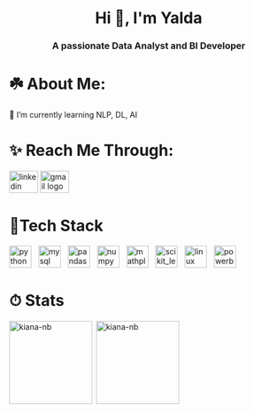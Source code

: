 <h1 align="center">Hi 👋, I'm Yalda</h1>
<h3 align="center">A passionate Data Analyst and BI Developer</h3>



# ☘️ About Me:

🌱 I’m currently learning NLP, DL, AI


 # ✨ Reach Me Through:  

 <a href="https://www.linkedin.com/in/yalda-amadeh/" target="_blank" style="text-decoration:none;" >
    <img src="https://raw.githubusercontent.com/maurodesouza/profile-readme-generator/master/src/assets/icons/social/linkedin/default.svg" width="52" height="40" alt="linkedin logo"  />
  </a>
  <a href="https://mail.google.com/mail/u/0/?fs=1&to=yaldaamadeh9880@gmail.com&tf=cm" target="_blank" style="text-decoration:none;">
    <img src="https://raw.githubusercontent.com/maurodesouza/profile-readme-generator/master/src/assets/icons/social/gmail/default.svg" width="52" height="40" alt="gmail logo"  />
  </a>


# 🚀Tech Stack

<div>
  <img src="https://skillicons.dev/icons?i=py" height="40" alt="python logo"  />
  <img width="5" />
  <img src="https://skillicons.dev/icons?i=mysql" height="40" alt="mysql logo"  />
  <img width="5" />
  <img src="https://cdn.simpleicons.org/pandas/150458" height="40" alt="pandas logo"  />
  <img width="5" />
  <img src="https://cdn.simpleicons.org/numpy/013243" height="40" alt="numpy logo"  />
  <img width="5" />
  <img src="https://seeklogo.com/images/M/matplotlib-logo-7676870AC0-seeklogo.com.png" height="40" alt="mathplotlib logo"  />
  <img width="5" />
  <img src="https://upload.wikimedia.org/wikipedia/commons/0/05/Scikit_learn_logo_small.svg" alt="scikit_learn" width="40" height="40"/>  
    <img width="5" />
  <img src="https://cdn.jsdelivr.net/gh/devicons/devicon/icons/linux/linux-original.svg" height="40" alt="linux logo"  />
     <img width="5" />  
 <img src="https://miro.medium.com/v2/resize:fit:700/0*iIVOaF0S_mFxtwZ6" height="40" alt="powerbi logo"  />  
</div>

# ⏱ Stats

<div style="display:flex;" >
<div width="200">
  <img align="left" src="https://github-readme-stats.vercel.app/api/top-langs?username=yalda-amadeh&show_icons=true&locale=en&layout=compact&theme=radical" alt="kiana-nb"  height="150" />
</div>
<div width="200">
  &nbsp;<img align="center" src="https://github-readme-stats.vercel.app/api?username=yalda-amadeh&show_icons=true&locale=en&theme=radical" alt="kiana-nb"  height="150"/>
</div>
</div>

